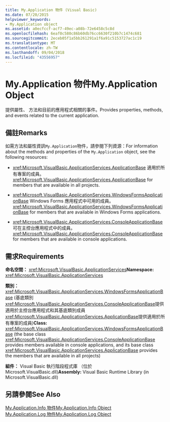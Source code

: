 ```yaml
---
title: My.Application 物件 (Visual Basic)
ms.date: 07/20/2015
helpviewer_keywords:
- My.Application object
ms.assetid: a0ecfccf-acf7-49ec-a08b-72e6458c5c8d
ms.openlocfilehash: 6eaf0c580c86b60db76cc6630f210b7c1474c681
ms.sourcegitcommit: 2eceb05f1a5bb261291a1f6a91c5153727ac1c19
ms.translationtype: MT
ms.contentlocale: zh-TW
ms.lasthandoff: 09/04/2018
ms.locfileid: "43556957"
---
```

# <a name="myapplication-object"></a><span data-ttu-id="607db-102">My.Application 物件</span><span class="sxs-lookup"><span data-stu-id="607db-102">My.Application Object</span></span>
<span data-ttu-id="607db-103">提供屬性、 方法和目前的應用程式相關的事件。</span><span class="sxs-lookup"><span data-stu-id="607db-103">Provides properties, methods, and events related to the current application.</span></span>  
  
## <a name="remarks"></a><span data-ttu-id="607db-104">備註</span><span class="sxs-lookup"><span data-stu-id="607db-104">Remarks</span></span>  
 <span data-ttu-id="607db-105">如需方法和屬性資訊`My.Application`物件，請參閱下列資源：</span><span class="sxs-lookup"><span data-stu-id="607db-105">For information about the methods and properties of the `My.Application` object, see the following resources:</span></span>  
  
-   <span data-ttu-id="607db-106"><xref:Microsoft.VisualBasic.ApplicationServices.ApplicationBase> 適用於所有專案的成員。</span><span class="sxs-lookup"><span data-stu-id="607db-106"><xref:Microsoft.VisualBasic.ApplicationServices.ApplicationBase> for members that are available in all projects.</span></span>  
  
-   <span data-ttu-id="607db-107"><xref:Microsoft.VisualBasic.ApplicationServices.WindowsFormsApplicationBase> Windows Forms 應用程式中可用的成員。</span><span class="sxs-lookup"><span data-stu-id="607db-107"><xref:Microsoft.VisualBasic.ApplicationServices.WindowsFormsApplicationBase> for members that are available in Windows Forms applications.</span></span>  
  
-   <span data-ttu-id="607db-108"><xref:Microsoft.VisualBasic.ApplicationServices.ConsoleApplicationBase> 可在主控台應用程式中的成員。</span><span class="sxs-lookup"><span data-stu-id="607db-108"><xref:Microsoft.VisualBasic.ApplicationServices.ConsoleApplicationBase> for members that are available in console applications.</span></span>  
  
## <a name="requirements"></a><span data-ttu-id="607db-109">需求</span><span class="sxs-lookup"><span data-stu-id="607db-109">Requirements</span></span>  
 <span data-ttu-id="607db-110">**命名空間：** <xref:Microsoft.VisualBasic.ApplicationServices></span><span class="sxs-lookup"><span data-stu-id="607db-110">**Namespace:** <xref:Microsoft.VisualBasic.ApplicationServices></span></span>  
  
 <span data-ttu-id="607db-111">**類別：** <xref:Microsoft.VisualBasic.ApplicationServices.WindowsFormsApplicationBase> (基底類別<xref:Microsoft.VisualBasic.ApplicationServices.ConsoleApplicationBase>提供適用於主控台應用程式和其基底類別成員<xref:Microsoft.VisualBasic.ApplicationServices.ApplicationBase>提供適用於所有專案的成員)</span><span class="sxs-lookup"><span data-stu-id="607db-111">**Class:** <xref:Microsoft.VisualBasic.ApplicationServices.WindowsFormsApplicationBase> (the base class <xref:Microsoft.VisualBasic.ApplicationServices.ConsoleApplicationBase> provides members available in console applications, and its base class <xref:Microsoft.VisualBasic.ApplicationServices.ApplicationBase> provides the members that are available in all projects)</span></span>  
  
 <span data-ttu-id="607db-112">**組件：** Visual Basic 執行階段程式庫 （位於 Microsoft.VisualBasic.dll)</span><span class="sxs-lookup"><span data-stu-id="607db-112">**Assembly:** Visual Basic Runtime Library (in Microsoft.VisualBasic.dll)</span></span>  
  
## <a name="see-also"></a><span data-ttu-id="607db-113">另請參閱</span><span class="sxs-lookup"><span data-stu-id="607db-113">See Also</span></span>  
 [<span data-ttu-id="607db-114">My.Application.Info 物件</span><span class="sxs-lookup"><span data-stu-id="607db-114">My.Application.Info Object</span></span>](../../../visual-basic/language-reference/objects/my-application-info-object.md)  
 [<span data-ttu-id="607db-115">My.Application.Log 物件</span><span class="sxs-lookup"><span data-stu-id="607db-115">My.Application.Log Object</span></span>](../../../visual-basic/language-reference/objects/my-application-log-object.md)
